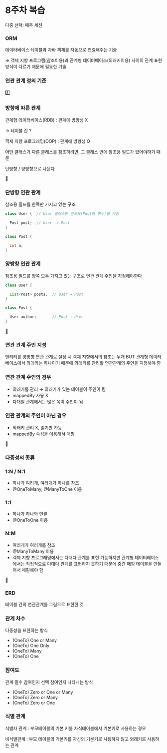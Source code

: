 # 8주차 복습

다중 선택: 매주 세션

### ORM

데이터베이스 테이블과 자바 객체를 자동으로 연결해주는 기술

⇒ 객체 지향 프로그램(참조이용)과 관계형 데이터베이스(외래키이용) 사이의 관계 표현 방식이 다르기 때문에 필요한 기술

### 연관 관계 정의 기준

<aside>
1️⃣

### 방향에 따른 관계

관계형 데이터베이스(RDB) : 관계에 방향성 X

→ 테이블 간 ?

객체 지향 프로그래밍(OOP) : 관계에 방향성 O

어떤 클래스가 다른 클래스를 참조하려면, 그 클래스 안에 참조용 필드가 있어야하기 때문

단방향 / 양방향으로 나뉜다

<aside>
📎

### 단방향 연관 관계

참조용 필드를 한쪽만 가지고 있는 구조

```java
class User {  // User 클래스만 참조용(Post형 변수)를 가짐

  Post post;  // User -> Post
}

class Post {

  int a;
}
```

### 양방향 연관 관계

참조용 필드를 양쪽 모두 가지고 있는 구조로 연관 관계 주인을 지정해야한다

```java
class User {

  List<Post> posts;  // User → Post
}

class Post {

  User author;       // Post → User
}
```

</aside>

<aside>
📎

### 연관 관계 주인 지정

엔티티를 양방향 연관 관계로 설정 시 객체 지향에서의 참조는 두개 BUT 관계형 데이터베이스에서 외래키는 하나이기 때문에 외래키를 관리할 연관관계의 주인을 지정해야 함

### 연관 관계 주인의 경우

- 외래키를 관리 → 외래키가 있는 테이블이 주인이 됨
- mappedBy 사용 X
- 다대일 관계에서는 많은 쪽이 주인이 됨

### 연관 관계의 주인이 아닌 경우

- 외래키 관리 X, 읽기만 가능
- mappedBy 속성을 이용해서 매핑

</aside>

<aside>
📎

### 다중성의 종류

### 1:N / N:1

- 하나가 여러개, 여러개가 하나를 참조
- @OneToMany, @ManyToOne 이용

### 1:1

- 하나가 하나와 연결
- @OneToOne 이용

### N:M

- 여러개가 여러개를 참조
- @ManyToMany 이용
- 객체 지향 프로그래밍에서는 다대다 관계를 표현 가능하지만 관계형 데이터베이스에서는 직접적으로 다대다 관계를 표현하지 못하기 때문에 중간 매핑 테이블을 만들어서 매핑해야 함

</aside>

</aside>

<aside>
📎

### ERD

테이블 간의 연관관계를 그림으로 표현한 것

### 관계 차수

다중성을 표현하는 방식

- (OneTo) One or Many
- (OneTo) One Only
- (OneTo) Many
- (OneTo) One

### 참여도

관계 필수 참여인지 선택 참여인지 나타내는 방식

- (OneTo) Zero or One or Many
- (OneTo) Zero or Many
- (OneTo) Zero or One

### 식별 관계

식별자 관계 : 부모테이블의 기본 키를 자식테이블에서 기본키로 사용하는 경우

비식별관계 :  부모 테이블의 기본키를 자신의 기본키로 사용하지 않고 외래키로 사용하는 관계

</aside>